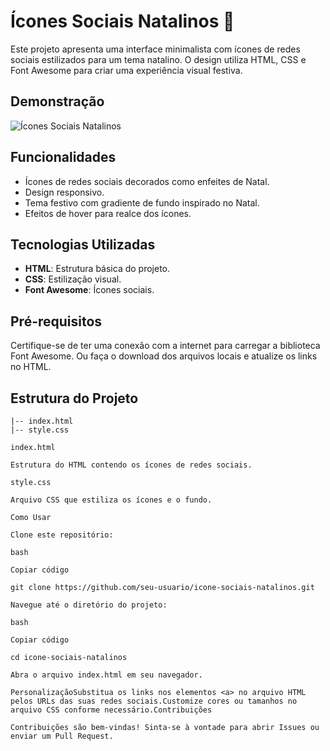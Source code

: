 # Ícones Sociais Natalinos 🎄

Este projeto apresenta uma interface minimalista com ícones de redes sociais estilizados para um tema natalino. O design utiliza HTML, CSS e Font Awesome para criar uma experiência visual festiva.

## Demonstração

![Ícones Sociais Natalinos](demo.png)

## Funcionalidades

- Ícones de redes sociais decorados como enfeites de Natal.
- Design responsivo.
- Tema festivo com gradiente de fundo inspirado no Natal.
- Efeitos de hover para realce dos ícones.

## Tecnologias Utilizadas

- **HTML**: Estrutura básica do projeto.
- **CSS**: Estilização visual.
- **Font Awesome**: Ícones sociais.

## Pré-requisitos

Certifique-se de ter uma conexão com a internet para carregar a biblioteca Font Awesome. Ou faça o download dos arquivos locais e atualize os links no HTML.

## Estrutura do Projeto

```plaintext
|-- index.html
|-- style.css

index.html

Estrutura do HTML contendo os ícones de redes sociais.

style.css

Arquivo CSS que estiliza os ícones e o fundo.

Como Usar

Clone este repositório:

bash

Copiar código

git clone https://github.com/seu-usuario/icone-sociais-natalinos.git 

Navegue até o diretório do projeto:

bash

Copiar código

cd icone-sociais-natalinos 

Abra o arquivo index.html em seu navegador.

PersonalizaçãoSubstitua os links nos elementos <a> no arquivo HTML pelos URLs das suas redes sociais.Customize cores ou tamanhos no arquivo CSS conforme necessário.Contribuições

Contribuições são bem-vindas! Sinta-se à vontade para abrir Issues ou enviar um Pull Request.

